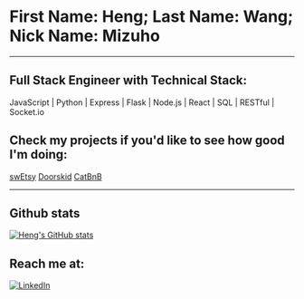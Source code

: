 # First Name: Heng; Last Name: Wang; Nick Name: Mizuho
***

## Full Stack Engineer with Technical Stack:
JavaScript | Python | Express | Flask | Node.js | React | SQL | RESTful | Socket.io

## Check my projects if you'd like to see how good I'm doing:
[swEtsy](https://swetsy-app.herokuapp.com/)
[Doorskid](https://heng-doorskid.herokuapp.com/)
[CatBnB](https://heng-catbnb.herokuapp.com/)

***

## Github stats

[![Heng's GitHub stats](https://github-readme-stats.vercel.app/api?username=zerotume)](https://github.com/zerotume/github-readme-stats)

## Reach me at:
[![LinkedIn](https://img.shields.io/badge/linkedin-%230077B5.svg?style=for-the-badge&logo=linkedin&logoColor=white)](https://www.linkedin.com/in/heng-wang-547525234/)
